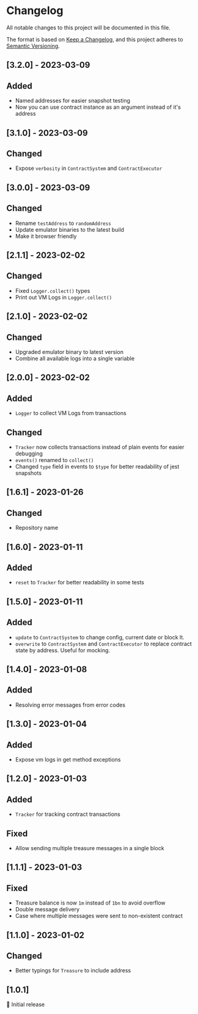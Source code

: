 # Changelog

All notable changes to this project will be documented in this file.

The format is based on [Keep a Changelog](https://keepachangelog.com/en/1.0.0/),
and this project adheres to [Semantic Versioning](https://semver.org/spec/v2.0.0.html).

## [3.2.0] - 2023-03-09

## Added
- Named addresses for easier snapshot testing
- Now you can use contract instance as an argument instead of it's address

## [3.1.0] - 2023-03-09

## Changed
- Expose `verbosity` in `ContractSystem` and `ContractExecutor`

## [3.0.0] - 2023-03-09

## Changed
- Rename `testAddress` to `randomAddress`
- Update emulator binaries to the latest build
- Make it browser friendly

## [2.1.1] - 2023-02-02

## Changed
- Fixed `Logger.collect()` types
- Print out VM Logs in `Logger.collect()`

## [2.1.0] - 2023-02-02

## Changed
- Upgraded emulator binary to latest version
- Combine all available logs into a single variable

## [2.0.0] - 2023-02-02

## Added
- `Logger` to collect VM Logs from transactions

## Changed
- `Tracker` now collects transactions instead of plain events for easier debugging
- `events()` renamed to `collect()`
- Changed `type` field in events to `$type` for better readability of jest snapshots

## [1.6.1] - 2023-01-26

## Changed
- Repository name

## [1.6.0] - 2023-01-11

## Added
- `reset` to `Tracker` for better readability in some tests

## [1.5.0] - 2023-01-11

## Added
- `update` to `ContractSystem` to change config, current date or block lt.
- `overwrite` to `ContractSystem` and `ContractExecutor` to replace contract state by address. Useful for mocking.

## [1.4.0] - 2023-01-08

## Added
- Resolving error messages from error codes

## [1.3.0] - 2023-01-04

## Added
- Expose vm logs in get method exceptions

## [1.2.0] - 2023-01-03

## Added
- `Tracker` for tracking contract transactions

## Fixed
- Allow sending multiple treasure messages in a single block

## [1.1.1] - 2023-01-03

## Fixed
- Treasure balance is now `1m` instead of `1bn` to avoid overflow
- Double message delivery
- Case where multiple messages were sent to non-existent contract

## [1.1.0] - 2023-01-02

## Changed
- Better typings for `Treasure` to include address

## [1.0.1]

🚀 Initial release
